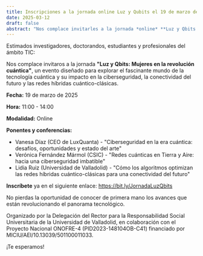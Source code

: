 ```yaml
---
title: Inscripciones a la jornada online Luz y Qubits el 19 de marzo de 2025 de 11 a 14
date: 2025-03-12
draft: false
abstract: "Nos complace invitarles a la jornada *online* **Luz y Qbits: Mujeres en la revolución cuántica** el 19 de marzo de 2025 de 11:00 a 14:00,  un evento diseñado para explorar el fascinante mundo de la tecnología cuántica y su impacto en la ciberseguridad, la conectividad del futuro y las redes híbridas cuántico-clásicas."
---
```


Estimados investigadores, doctorandos, estudiantes y profesionales del ámbito TIC:

Nos complace invitaros a la jornada **"Luz y Qbits: Mujeres en la revolución cuántica"**, un evento diseñado para explorar el fascinante mundo de la tecnología cuántica y su impacto en la ciberseguridad, la conectividad del futuro y las redes híbridas cuántico-clásicas.

**Fecha:** 19 de marzo de 2025

**Hora:** 11:00 - 14:00

**Modalidad:** Online

**Ponentes y conferencias:**
- Vanesa Díaz (CEO de LuxQuanta) - "Ciberseguridad en la era cuántica: desafíos, oportunidades y estado del arte"
- Verónica Fernández Mármol (CSIC) - "Redes cuánticas en Tierra y Aire: hacia una ciberseguridad imbatible"
- Lidia Ruiz (Universidad de Valladolid) - "Cómo los algoritmos optimizan las redes híbridas cuántico-clásicas para una conectividad del futuro"

**Inscríbete** ya en el siguiente enlace: https://bit.ly/JornadaLuzQbits

No pierdas la oportunidad de conocer de primera mano los avances que están revolucionando el panorama tecnológico.

Organizado por la Delegación del Rector para la Responsabilidad Social Universitaria de la Universidad de Valladolid, en colaboración con el Proyecto Nacional ONOFRE-4 (PID2023-148104OB-C41) financiado por MICIU/AEI/10.13039/501100011033.

¡Te esperamos!


<!--more-->
